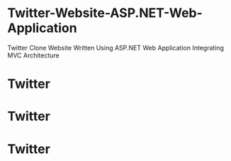 # Twitter-Website-ASP.NET-Web-Application
Twitter Clone Website Written Using ASP.NET Web Application Integrating MVC Architecture 
# Twitter
# Twitter
# Twitter
